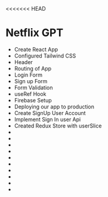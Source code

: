 <<<<<<< HEAD
# Netflix GPT 

 - Create React App
 - Configured Tailwind CSS
 - Header
 - Routing of App
 - Login Form
 - Sign up Form
 - Form Validation
 - useRef Hook
 - Firebase Setup
 - Deploying our app to production
 - Create SignUp User Account
 - Implement Sign In user Api
 - Created Redux Store with userSlice
 - 
 - 
 - 
 - 
 - 
 - 
 - 
 - 
 - 
 - 
  